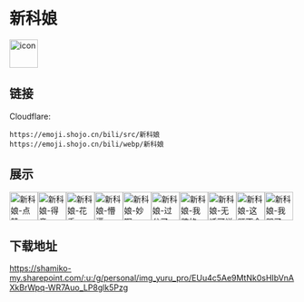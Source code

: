 # 新科娘
<img src="https://emoji.shojo.cn/bili/src/新科娘/icon.png" width="50" height="50" alt="icon">

## 链接
Cloudflare:
```
https://emoji.shojo.cn/bili/src/新科娘
https://emoji.shojo.cn/bili/webp/新科娘
```
## 展示
<img src="https://emoji.shojo.cn/bili/src/新科娘/新科娘-点赞.png" width="50" height="50" alt="新科娘-点赞"><img src="https://emoji.shojo.cn/bili/src/新科娘/新科娘-得意.png" width="50" height="50" alt="新科娘-得意"><img src="https://emoji.shojo.cn/bili/src/新科娘/新科娘-花手.png" width="50" height="50" alt="新科娘-花手"><img src="https://emoji.shojo.cn/bili/src/新科娘/新科娘-懵逼.png" width="50" height="50" alt="新科娘-懵逼"><img src="https://emoji.shojo.cn/bili/src/新科娘/新科娘-妙啊.png" width="50" height="50" alt="新科娘-妙啊"><img src="https://emoji.shojo.cn/bili/src/新科娘/新科娘-过分了.png" width="50" height="50" alt="新科娘-过分了"><img src="https://emoji.shojo.cn/bili/src/新科娘/新科娘-我装的.png" width="50" height="50" alt="新科娘-我装的"><img src="https://emoji.shojo.cn/bili/src/新科娘/新科娘-无话可说.png" width="50" height="50" alt="新科娘-无话可说"><img src="https://emoji.shojo.cn/bili/src/新科娘/新科娘-这题不会.png" width="50" height="50" alt="新科娘-这题不会"><img src="https://emoji.shojo.cn/bili/src/新科娘/新科娘-我哭了.png" width="50" height="50" alt="新科娘-我哭了">

## 下载地址

https://shamiko-my.sharepoint.com/:u:/g/personal/img_yuru_pro/EUu4c5Ae9MtNk0sHIbVnAXkBrWpq-WR7Auo_LP8glk5Pzg